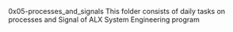 0x05-processes_and_signals
This folder consists of daily tasks on processes and Signal of ALX System Engineering program 
